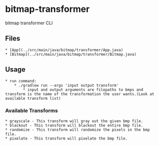 # bitmap-transformer
bitmap transformer CLI

## Files
    * [App](../src/main/java/bitmap/transformer/App.java)
    * [Bitmap](../src/main/java/bitmap/transformer/Bitmap.java)

## Usage
    * run command:
        * ./gradlew run --args 'input output transform'
            * input and output arguments are filepaths to bmps and transform is the name of the transformation the user wants.(Look at available transform list)


### Available Transforms
    * grayscale - This transform will gray out the given bmp file.
    * blackout - This transform will blackout the entire bmp file.
    * randomize - This transform will randomize the pixels in the bmp file.
    * pixelate - This transform will pixelate the bmp file.
